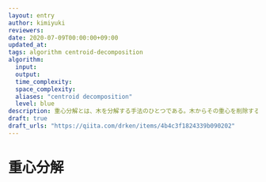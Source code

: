 ```yaml
---
layout: entry
author: kimiyuki
reviewers:
date: 2020-07-09T00:00:00+09:00
updated_at:
tags: algorithm centroid-decomposition
algorithm:
  input:
  output:
  time_complexity:
  space_complexity:
  aliases: "centroid decomposition"
  level: blue
description: 重心分解とは、木を分解する手法のひとつである。木からその重心を削除することを再帰的に行う。重心の削除のたびに木の大きさが半分以下になる。分解の過程に沿って重心だった頂点の集合に木構造を入れたとき、元々の木の頂点数を $n$ とすると分解されてできた木の高さが $O(\log n)$ になることを特徴とする。
draft: true
draft_urls: "https://qiita.com/drken/items/4b4c3f1824339b090202"
---
```


# 重心分解
